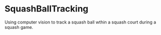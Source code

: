 # SquashBallTracking
Using computer vision to track a squash ball wthin a squash court during a squash game.
